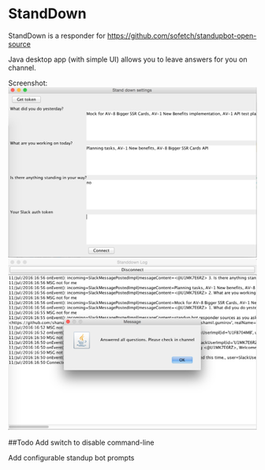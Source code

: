 # StandDown
StandDown is a responder for https://github.com/sofetch/standupbot-open-source

Java desktop app (with simple UI) allows you to leave answers for you on channel.

Screenshot:
![Screenshot](/screenshot0.png?raw=true "Screenshot")
![Screenshot](/screenshot.png?raw=true "Screenshot")


##Todo
Add switch to disable command-line

Add configurable standup bot prompts
